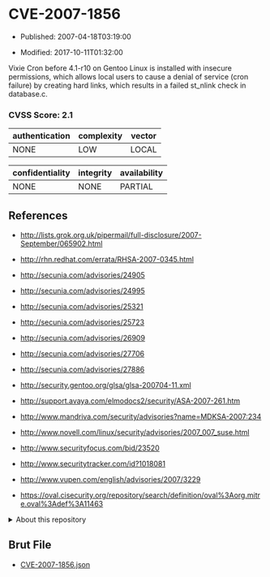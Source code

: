 # CVE-2007-1856

- Published: 2007-04-18T03:19:00

- Modified: 2017-10-11T01:32:00

Vixie Cron before 4.1-r10 on Gentoo Linux is installed with insecure permissions, which allows local users to cause a denial of service (cron failure) by creating hard links, which results in a failed st_nlink check in database.c.

### CVSS Score: **2.1**

| authentication | complexity | vector |
| --- | --- | --- |
| NONE | LOW | LOCAL |

| confidentiality | integrity | availability |
| --- | --- | --- |
| NONE | NONE | PARTIAL |

## References

* http://lists.grok.org.uk/pipermail/full-disclosure/2007-September/065902.html

* http://rhn.redhat.com/errata/RHSA-2007-0345.html

* http://secunia.com/advisories/24905

* http://secunia.com/advisories/24995

* http://secunia.com/advisories/25321

* http://secunia.com/advisories/25723

* http://secunia.com/advisories/26909

* http://secunia.com/advisories/27706

* http://secunia.com/advisories/27886

* http://security.gentoo.org/glsa/glsa-200704-11.xml

* http://support.avaya.com/elmodocs2/security/ASA-2007-261.htm

* http://www.mandriva.com/security/advisories?name=MDKSA-2007:234

* http://www.novell.com/linux/security/advisories/2007_007_suse.html

* http://www.securityfocus.com/bid/23520

* http://www.securitytracker.com/id?1018081

* http://www.vupen.com/english/advisories/2007/3229

* https://oval.cisecurity.org/repository/search/definition/oval%3Aorg.mitre.oval%3Adef%3A11463

<details>
<summary>About this repository</summary> 

  This repository is part of the project [Live Hack CVE](https://github.com/Live-Hack-CVE). Main website can be found [www.live-hack.org](https://www.live-hack.org) 
  
  Made by [Sn0wAlice](https://github.com/Sn0wAlice) for the people that care about security and need to have a feed of the latest CVEs. Hope you enjoy it, don't forget to star the repo and follow me on [Twitter](https://twitter.com/Sn0wAlice) and [Github](https://github.com/Sn0wAlice). And that is my [personnal website](https://www.alice-snow.me/)

  - [Home Page](https://github.com/Live-Hack-CVE)
  - [Framework](https://github.com/Live-Hack-CVE/cve-framework)
  - [CVE database](https://github.com/Live-Hack-CVE/full_database)
  - [Changelog](https://github.com/Live-Hack-CVE/Changelog)
</details>

## Brut File

* [CVE-2007-1856.json](https://raw.githubusercontent.com/Live-Hack-CVE/full_database/main/cves/2007/CVE-2007-1856.json)

